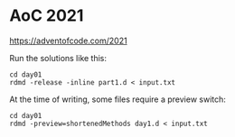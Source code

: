 # AoC 2021

https://adventofcode.com/2021

Run the solutions like this:
```
cd day01
rdmd -release -inline part1.d < input.txt
```

At the time of writing, some files require a preview switch:
```
cd day01
rdmd -preview=shortenedMethods day1.d < input.txt
```
